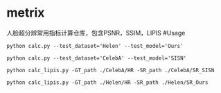 # metrix
人脸超分辨常用指标计算仓库，包含PSNR，SSIM，LIPIS
#Usage
```
python calc.py --test_dataset='Helen' --test_model='Ours'
```



```
python calc.py --test_dataset='CelebA' --test_model='SISN'
```

```
python calc_lipis.py -GT_path ./CelebA/HR -SR_path ./CelebA/SR_SISN
```

```
python calc_lipis.py -GT_path ./Helen/HR -SR_path ./Helen/SR_Ours
```


